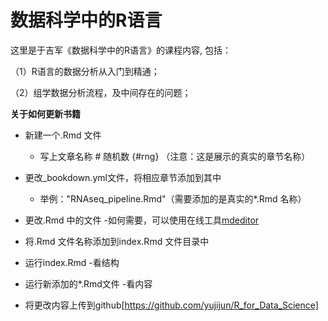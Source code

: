 # 数据科学中的R语言

这里是于吉军《数据科学中的R语言》的课程内容, 包括：
 
（1）R语言的数据分析从入门到精通；

（2）组学数据分析流程，及中间存在的问题；

**关于如何更新书籍**

- 新建一个.Rmd 文件
   - 写上文章名称 # 随机数 {#rng} （注意：这是展示的真实的章节名称）

- 更改_bookdown.yml文件，将相应章节添加到其中
   - 举例："RNAseq_pipeline.Rmd"（需要添加的是真实的*.Rmd 名称）

- 更改.Rmd 中的文件
   -如何需要，可以使用在线工具[mdeditor](http://www.mdeditor.com/)

- 将.Rmd 文件名称添加到index.Rmd 文件目录中

- 运行index.Rmd
   -看结构

- 运行新添加的*.Rmd文件
   -看内容

- 将更改内容上传到github[https://github.com/yujijun/R_for_Data_Science]
